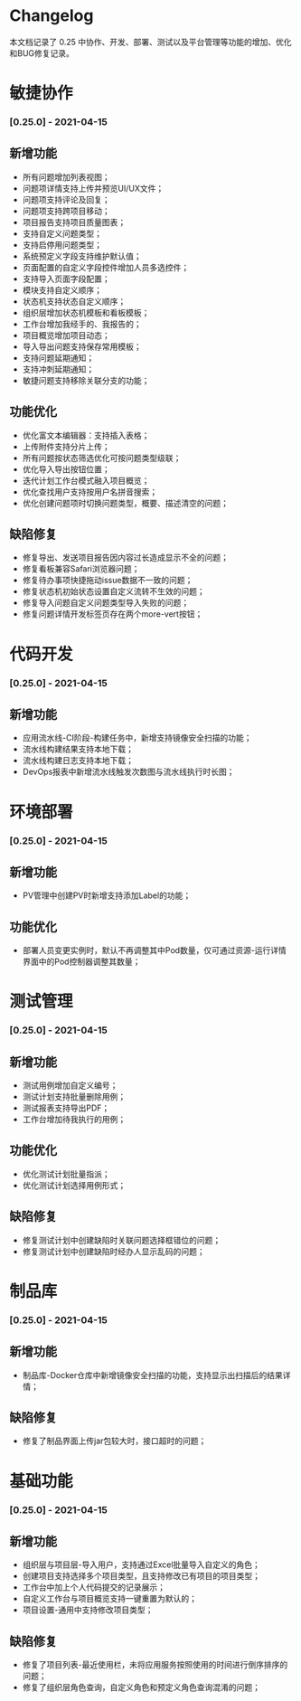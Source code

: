 # Changelog

本文档记录了 0.25 中协作、开发、部署、测试以及平台管理等功能的增加、优化和BUG修复记录。

# 敏捷协作

### [0.25.0] - 2021-04-15

## 新增功能

* 所有问题增加列表视图；
* 问题项详情支持上传并预览UI/UX文件；
* 问题项支持评论及回复；
* 问题项支持跨项目移动；
* 项目报告支持项目质量图表；
* 支持自定义问题类型；
* 支持启停用问题类型；
* 系统预定义字段支持维护默认值；
* 页面配置的自定义字段控件增加人员多选控件；
* 支持导入页面字段配置；
* 模块支持自定义顺序；
* 状态机支持状态自定义顺序；
* 组织层增加状态机模板和看板模板；
* 工作台增加我经手的、我报告的；
* 项目概览增加项目动态；
* 导入导出问题支持保存常用模板；
* 支持问题延期通知；
* 支持冲刺延期通知；
* 敏捷问题支持移除关联分支的功能；
## 功能优化

* 优化富文本编辑器：支持插入表格；
* 上传附件支持分片上传；
* 所有问题按状态筛选优化可按问题类型级联；
* 优化导入导出按钮位置；
* 迭代计划工作台模式融入项目概览；
* 优化查找用户支持按用户名拼音搜索；
* 优化创建问题项时切换问题类型，概要、描述清空的问题；
## 缺陷修复

* 修复导出、发送项目报告因内容过长造成显示不全的问题；
* 修复看板兼容Safari浏览器问题；
* 修复待办事项快捷拖动issue数据不一致的问题；
* 修复状态机初始状态设置自定义流转不生效的问题；
* 修复导入问题自定义问题类型导入失败的问题；
* 修复问题详情开发标签页存在两个more-vert按钮；

# 代码开发

### [0.25.0] - 2021-04-15

## 新增功能

* 应用流水线-CI阶段-构建任务中，新增支持镜像安全扫描的功能；
* 流水线构建结果支持本地下载；
* 流水线构建日志支持本地下载；
* DevOps报表中新增流水线触发次数图与流水线执行时长图；

# 环境部署

### [0.25.0] - 2021-04-15

## 新增功能

* PV管理中创建PV时新增支持添加Label的功能；

## 功能优化

* 部署人员变更实例时，默认不再调整其中Pod数量，仅可通过资源-运行详情界面中的Pod控制器调整其数量；

# 测试管理

### [0.25.0] - 2021-04-15

## 新增功能

* 测试用例增加自定义编号；
* 测试计划支持批量删除用例；
* 测试报表支持导出PDF；
* 工作台增加待我执行的用例；
## 功能优化

* 优化测试计划批量指派；
* 优化测试计划选择用例形式；
## 缺陷修复

* 修复测试计划中创建缺陷时关联问题选择框错位的问题；
* 修复测试计划中创建缺陷时经办人显示乱码的问题；

# 制品库

### [0.25.0] - 2021-04-15

## 新增功能

* 制品库-Docker仓库中新增镜像安全扫描的功能，支持显示出扫描后的结果详情；
## 缺陷修复

* 修复了制品界面上传jar包较大时，接口超时的问题；

# 基础功能

### [0.25.0] - 2021-04-15

## 新增功能

* 组织层与项目层-导入用户，支持通过Excel批量导入自定义的角色；
* 创建项目支持选择多个项目类型，且支持修改已有项目的项目类型；
* 工作台中加上个人代码提交的记录展示；
* 自定义工作台与项目概览支持一键重置为默认的；
* 项目设置-通用中支持修改项目类型；
## 缺陷修复

* 修复了项目列表-最近使用栏，未将应用服务按照使用的时间进行倒序排序的问题；
* 修复了组织层角色查询，自定义角色和预定义角色查询混淆的问题；